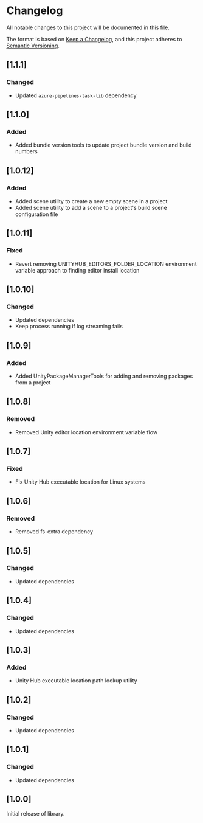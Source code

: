 # Changelog

All notable changes to this project will be documented in this file.

The format is based on [Keep a Changelog](https://keepachangelog.com/en/1.0.0/),
and this project adheres to [Semantic Versioning](https://semver.org/spec/v2.0.0.html).

## [1.1.1]

### Changed

- Updated `azure-pipelines-task-lib` dependency

## [1.1.0]

### Added

- Added bundle version tools to update project bundle version and build numbers

## [1.0.12]

### Added

- Added scene utility to create a new empty scene in a project
- Added scene utility to add a scene to a project's build scene configuration file

## [1.0.11]

### Fixed

- Revert removing UNITYHUB_EDITORS_FOLDER_LOCATION environment variable approach to finding editor install location

## [1.0.10]

### Changed

- Updated dependencies
- Keep process running if log streaming fails

## [1.0.9]

### Added

- Added UnityPackageManagerTools for adding and removing packages from a project

## [1.0.8]

### Removed

- Removed Unity editor location environment variable flow

## [1.0.7]

### Fixed

- Fix Unity Hub executable location for Linux systems

## [1.0.6]

### Removed

- Removed fs-extra dependency

## [1.0.5]

### Changed

- Updated dependencies

## [1.0.4]

### Changed

- Updated dependencies

## [1.0.3]

### Added

- Unity Hub executable location path lookup utility

## [1.0.2]

### Changed

- Updated dependencies

## [1.0.1]

### Changed

- Updated dependencies

## [1.0.0]

Initial release of library.
